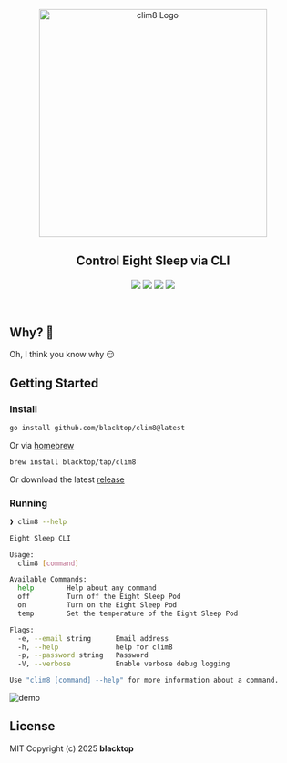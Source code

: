 <p align="center">
  <a href="https://github.com/blacktop/clim8"><img alt="clim8 Logo" src="https://raw.githubusercontent.com/blacktop/clim8/main/docs/logo.webp" height="400" /></a>
  <h2><p align="center">Control Eight Sleep via CLI</p></h2>
  <p align="center">
    <a href="https://github.com/blacktop/clim8/actions" alt="Actions">
          <img src="https://github.com/blacktop/clim8/actions/workflows/go.yml/badge.svg" /></a>
    <a href="https://github.com/blacktop/clim8/releases/latest" alt="Downloads">
          <img src="https://img.shields.io/github/downloads/blacktop/clim8/total.svg" /></a>
    <a href="https://github.com/blacktop/clim8/releases" alt="GitHub Release">
          <img src="https://img.shields.io/github/release/blacktop/clim8.svg" /></a>
    <a href="http://doge.mit-license.org" alt="LICENSE">
          <img src="https://img.shields.io/:license-mit-blue.svg" /></a>
</p>
<br>

## Why? 🤔

Oh, I think you know why 😏

## Getting Started

### Install

```bash
go install github.com/blacktop/clim8@latest
```

Or via [homebrew](https://brew.sh)

```bash
brew install blacktop/tap/clim8
```

Or download the latest [release](https://github.com/blacktop/clim8/releases/latest)

### Running

```bash
❱ clim8 --help
```
```bash
Eight Sleep CLI

Usage:
  clim8 [command]

Available Commands:
  help        Help about any command
  off         Turn off the Eight Sleep Pod
  on          Turn on the Eight Sleep Pod
  temp        Set the temperature of the Eight Sleep Pod

Flags:
  -e, --email string      Email address
  -h, --help              help for clim8
  -p, --password string   Password
  -V, --verbose           Enable verbose debug logging

Use "clim8 [command] --help" for more information about a command.
```

![demo](vhs.gif)

## License

MIT Copyright (c) 2025 **blacktop**